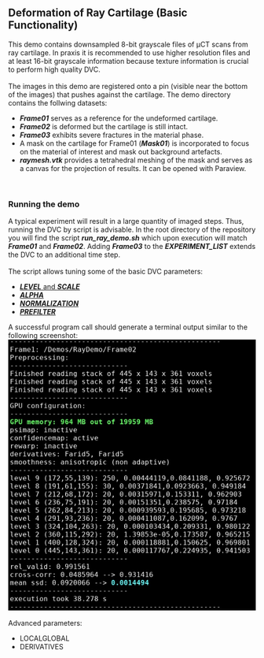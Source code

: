 ## Deformation of Ray Cartilage (Basic Functionality)

This demo contains downsampled 8-bit grayscale files of µCT scans from ray cartilage. 
In praxis it is recommended to use higher resolution files and at least 16-bit grayscale information because texture information is crucial to perform high quality DVC.
<br>
<br>
The images in this demo are registered onto a pin (visible near the bottom of the images) that pushes against the cartilage. The demo directory contains the follwing datasets:
- ***Frame01*** serves as a reference for the undeformed cartilage.
- ***Frame02*** is deformed but the cartilage is still intact.
- ***Frame03*** exhibits severe fractures in the material phase.
- A mask on the cartilage for Frame01 (***Mask01***) is incorporated to focus on the material of interest and mask out background artefacts.
- ***raymesh.vtk*** provides a tetrahedral meshing of the mask and serves as a canvas for the projection of results. It can be opened with Paraview.

<br>

### Running the demo

A typical experiment will result in a large quantity of imaged steps. Thus, running the DVC by script is advisable. 
In the root directory of the repository you will find the script ***run_ray_demo.sh*** which upon execution will match ***Frame01*** and ***Frame02***.
Adding ***Frame03*** to the ***EXPERIMENT_LIST*** extends the DVC to an additional time step.
<br>
<br>
The script allows tuning some of the basic DVC parameters:
<br>
- [***LEVEL*** and ***SCALE***](https://github.com/brunsst/MBS-3D-OptFlow/blob/main/Documentation/gaussian_pyramid.md)
- [***ALPHA***](https://github.com/brunsst/MBS-3D-OptFlow/blob/main/Documentation/smoothing_term.md)
- [***NORMALIZATION***](https://github.com/brunsst/MBS-3D-OptFlow/blob/main/Documentation/intensity_normalization.md)
- [***PREFILTER***](https://github.com/brunsst/MBS-3D-OptFlow/blob/main/Documentation/filtering.md)

A successful program call should generate a terminal output similar to the following screenshot:
![terminal output1](https://github.com/brunsst/MBS-3D-OptFlow/blob/main/Demos/RayDemo/terminal_demo1.png)

Advanced parameters:
- LOCALGLOBAL
- DERIVATIVES
